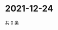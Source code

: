 # 2021-12-24

共 0 条

<!-- BEGIN WEIBO -->
<!-- 最后更新时间 Fri Dec 24 2021 08:15:09 GMT+0800 (China Standard Time) -->

<!-- END WEIBO -->
